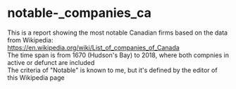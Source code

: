 # notable-_companies_ca
This is a report showing the most notable Canadian firms based on the data from Wikipedia:  
https://en.wikipedia.org/wiki/List_of_companies_of_Canada  
The time span is from 1670 (Hudson's Bay) to 2018, where both compnies in active or defunct are included  
The criteria of "Notable" is known to me, but it's defined by the editor of this Wikipedia page
